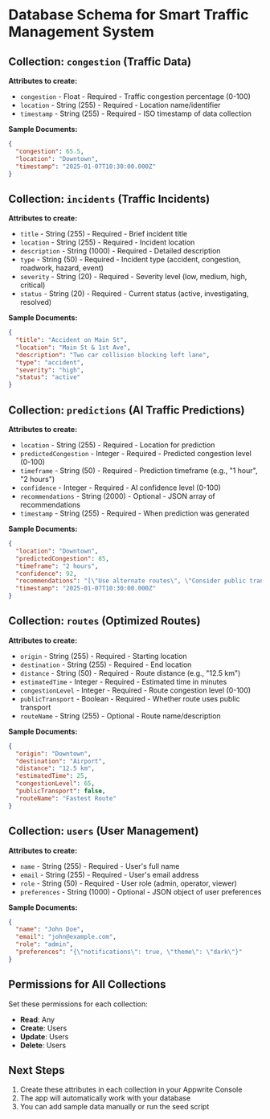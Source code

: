 # Database Schema for Smart Traffic Management System

## Collection: `congestion` (Traffic Data)
**Attributes to create:**
- `congestion` - Float - Required - Traffic congestion percentage (0-100)
- `location` - String (255) - Required - Location name/identifier
- `timestamp` - String (255) - Required - ISO timestamp of data collection

**Sample Documents:**
```json
{
  "congestion": 65.5,
  "location": "Downtown",
  "timestamp": "2025-01-07T10:30:00.000Z"
}
```

## Collection: `incidents` (Traffic Incidents)
**Attributes to create:**
- `title` - String (255) - Required - Brief incident title
- `location` - String (255) - Required - Incident location
- `description` - String (1000) - Required - Detailed description
- `type` - String (50) - Required - Incident type (accident, congestion, roadwork, hazard, event)
- `severity` - String (20) - Required - Severity level (low, medium, high, critical)
- `status` - String (20) - Required - Current status (active, investigating, resolved)

**Sample Documents:**
```json
{
  "title": "Accident on Main St",
  "location": "Main St & 1st Ave",
  "description": "Two car collision blocking left lane",
  "type": "accident",
  "severity": "high",
  "status": "active"
}
```

## Collection: `predictions` (AI Traffic Predictions)
**Attributes to create:**
- `location` - String (255) - Required - Location for prediction
- `predictedCongestion` - Integer - Required - Predicted congestion level (0-100)
- `timeframe` - String (50) - Required - Prediction timeframe (e.g., "1 hour", "2 hours")
- `confidence` - Integer - Required - AI confidence level (0-100)
- `recommendations` - String (2000) - Optional - JSON array of recommendations
- `timestamp` - String (255) - Required - When prediction was generated

**Sample Documents:**
```json
{
  "location": "Downtown",
  "predictedCongestion": 85,
  "timeframe": "2 hours",
  "confidence": 92,
  "recommendations": "[\"Use alternate routes\", \"Consider public transport\"]",
  "timestamp": "2025-01-07T10:30:00.000Z"
}
```

## Collection: `routes` (Optimized Routes)
**Attributes to create:**
- `origin` - String (255) - Required - Starting location
- `destination` - String (255) - Required - End location
- `distance` - String (50) - Required - Route distance (e.g., "12.5 km")
- `estimatedTime` - Integer - Required - Estimated time in minutes
- `congestionLevel` - Integer - Required - Route congestion level (0-100)
- `publicTransport` - Boolean - Required - Whether route uses public transport
- `routeName` - String (255) - Optional - Route name/description

**Sample Documents:**
```json
{
  "origin": "Downtown",
  "destination": "Airport",
  "distance": "12.5 km",
  "estimatedTime": 25,
  "congestionLevel": 65,
  "publicTransport": false,
  "routeName": "Fastest Route"
}
```

## Collection: `users` (User Management)
**Attributes to create:**
- `name` - String (255) - Required - User's full name
- `email` - String (255) - Required - User's email address
- `role` - String (50) - Required - User role (admin, operator, viewer)
- `preferences` - String (1000) - Optional - JSON object of user preferences

**Sample Documents:**
```json
{
  "name": "John Doe",
  "email": "john@example.com",
  "role": "admin",
  "preferences": "{\"notifications\": true, \"theme\": \"dark\"}"
}
```

## Permissions for All Collections
Set these permissions for each collection:
- **Read**: Any
- **Create**: Users
- **Update**: Users  
- **Delete**: Users

## Next Steps
1. Create these attributes in each collection in your Appwrite Console
2. The app will automatically work with your database
3. You can add sample data manually or run the seed script